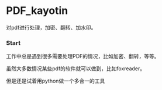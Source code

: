 # PDF_kayotin
对pdf进行处理，加密、翻转、加水印。

### Start

工作中总是遇到很多需要处理PDF的情况，比如加密、翻转，等等。

虽然大多数情况某些pdf的软件就可以做到，比如foxreader。

但是还是试着用python做一个多合一的工具

